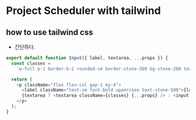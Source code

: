 # Project Scheduler with tailwind

## how to use tailwind css

- 간단하다.

```javascript
export default function Input({ label, textarea, ...props }) {
  const classes =
    'w-full p-1 border-b-2 rounded-sm border-stone-300 bg-stone-200 text-stone-600 focus:outline-none focus:border-stone-600';

  return (
    <p className="flex flex-col gap-1 my-4">
      <label className="text-sm font-bold uppercase text-stone-500">{label}</label>
      {textarea ? <textarea className={classes} {...props} /> : <input className={classes} {...props} />}
    </p>
  );
}
```
